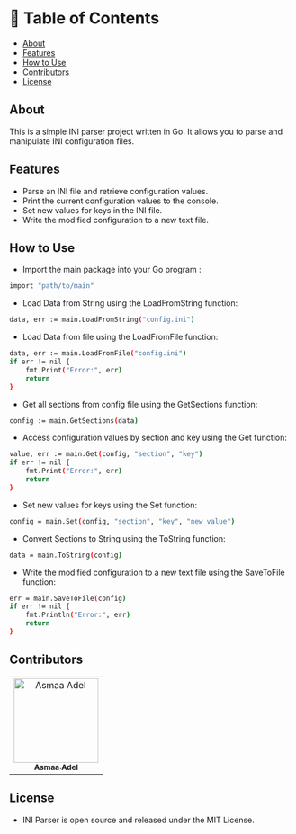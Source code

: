 # 📝 Table of Contents

  - [About ](#about-)
  - [Features ](#features-)
  - [How to Use ](#how-to-use-)
  - [Contributors ](#contributors-)
  - [License ](#license-)

## About <a name = "About"></a>

This is a simple INI parser project written in Go. It allows you to parse and manipulate INI configuration files.

## Features <a name = "Features"></a>

- Parse an INI file and retrieve configuration values.
- Print the current configuration values to the console.
- Set new values for keys in the INI file.
- Write the modified configuration to a new text file.

## How to Use <a name = "How-to-Use"></a>

- Import the main package into your Go program :

```sh
import "path/to/main"
```

- Load Data from String using the LoadFromString function:

```sh
data, err := main.LoadFromString("config.ini")
```

- Load Data from file using the LoadFromFile function:

```sh
data, err := main.LoadFromFile("config.ini")
if err != nil {
    fmt.Print("Error:", err)
    return
}
```

- Get all sections from config file using the GetSections function:

```sh
config := main.GetSections(data)
```

- Access configuration values by section and key using the Get function:

```sh
value, err := main.Get(config, "section", "key")
if err != nil {
    fmt.Print("Error:", err)
    return
}
```

- Set new values for keys using the Set function:

```sh
config = main.Set(config, "section", "key", "new_value")
```

- Convert Sections to String using the ToString function:

```sh
data = main.ToString(config)
```

- Write the modified configuration to a new text file using the SaveToFile function:

```sh
err = main.SaveToFile(config)
if err != nil {
    fmt.Println("Error:", err)
    return
}
```

## Contributors <a name = "Contributors"></a>

<table>
  <tr>
    <td align="center">
    <a href="https://github.com/asmaaadel0" target="_black">
    <img src="https://avatars.githubusercontent.com/u/88618793?s=400&u=886a14dc5ef5c205a8e51942efe9665ed8fd4717&v=4" width="150px;" alt="Asmaa Adel"/>
    <br />
    <sub><b>Asmaa Adel</b></sub></a>
    
  </tr>
 </table>

## License <a name = "License"></a>

- INI Parser is open source and released under the MIT License.
